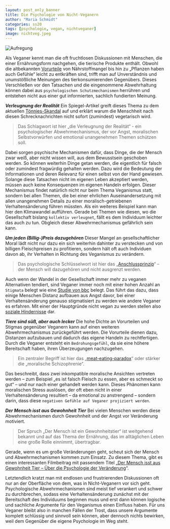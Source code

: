 ```yaml
---
layout: post_only_banner
title: Die Psychologie von Nicht-Veganern
author: "Maria Schmidt"
categories: ss20
tags: [psychologie, vegan, nichtveganer]
image: nichtveg.jpeg
---
```


![Aufregung](https://szm-media.sueddeutsche.de/image/szm/c02a1ea6e8f121700cca844e31ecfdfa/970/image.jpeg?h=e5ce0b6b6e08c05e43d98d4afbd47a3b&hv=1)

Als Veganer kennt man die oft fruchtlosen Diskussionen mit Menschen, die einer Ernährungsform nachgehen, die tierische Produkte enthält. Obwohl die altbekannten [Vorurteile](https://www.careelite.de/vegan-vorurteile-mythen
) von Nährstoffmangel bis hin zu „Pflanzen haben auch Gefühle“ leicht zu entkräften sind, trifft man auf Unverständnis und unumstößliche Meinungen des tierkonsumierenden Gegenübers. Dieses Verschließen vor den Tatsachen und die eingenommene Abwehrhaltung können dabei aus `psychologischen Schutzmechanismen` herrühren und entstehen nicht aus einer gut informierten, sachlich fundierten Meinung.

**_Verleugnung der Realität_**
Ein Spiegel-Artikel greift dieses Thema zu dem aktuellen [Tönnies-Skandal](https://www.spiegel.de/psychologie/coronavirus-bei-toennies-warum-wir-auch-jetzt-keine-vegetarier-werden-a-8afc8b9d-b7c4-46f9-a8e9-3b399be03ee5) auf und erklärt warum die Menschheit nach diesen Schrecknachrichten nicht sofort (zumindest) vegetarisch wird. 
>Das Schlagwort ist hier „die Verleugnung der Realität“  - ein psychologischer Abwehrmechanismus, der vor Angst, moralischen Selbstvorwürfen und emotional unangenehmen Themen schützen soll. 

Dabei sorgen psychische Mechanismen dafür, dass Dinge, die der Mensch zwar weiß, aber nicht wissen will, aus dem Bewusstsein geschoben werden. So können weiterhin Dinge getan werden, die eigentlich für falsch oder zumindest fragwürdig gehalten werden. Dazu wird die Bedeutung der Informationen und deren Relevanz für einen selbst von der Hand gewiesen. Solange diese Tatsachen nicht im eigenen Leben akzeptiert werden, müssen auch keine Konsequenzen im eigenen Handeln erfolgen. Dieser Mechanismus findet natürlich nicht nur beim Thema Veganismus statt, sondern bei allen Themen, die bei einer ehrlichen Auseinandersetzung mit allen unangenehmen Details zu einer moralisch-getriebenen Verhaltensänderung führen müssten. Als ein weiteres Beispiel kann man hier den Klimawandel aufführen. Gerade bei Themen wie diesen, wo die Gesellschaft bislang `kollektiv verleugnet`, fällt es dem Individuum leichter das auch zu tun. Obgleich dieser Abwehrmechanismus gefährlich sein kann. 

**_Um jeden (Billig-)Preis dazugehören_**
Dieser Mangel an gesellschaftlicher Moral lädt nicht nur dazu ein sich weiterhin dahinter zu verstecken und von billigen Fleischpreisen zu profitieren, sondern hält oft auch Individuen davon ab, ihr Verhalten in Richtung des Veganismus zu verändern.
>Das psychologische Schlüsselwort ist hier das „[Anschlussprinzip](https://www.urheber-prinzip.de/allgemein/dazugehoeren-um-jeden-preis/)“ – der Mensch will dazugehören und nicht ausgrenzt werden. 

Auch wenn der Wandel in der Gesellschaft immer mehr zu veganen Alternativen tendiert, sind Veganer immer noch mit einer hohen Anzahl an `Stigmata` belegt wie eine [Studie von bbc](https://www.bbc.com/future/article/20200203-the-hidden-biases-that-drive-anti-vegan-hatred) belegt. Das führt das dazu, dass einige Menschen Distanz aufbauen aus Angst davor, bei einer Verhaltensänderung genauso stigmatisiert zu werden wie andere Veganer es erfahren. Mit einer der Hauptgründe nicht vegan zu werden stellen also [soziale Hindernisse](https://faunalytics.org/vegan-stigma-a-barrier-to-dietary-change/) dar.  

**_Tiere sind süß, aber auch lecker_**
Die hohe Dichte an Vorurteilen und Stigmas gegenüber Veganern kann auf einen weiteren Abwehrmechanismus zurückgeführt werden. Die Vorurteile dienen dazu, Distanzen aufzubauen und dadurch das eigene Handeln zu rechtfertigen. Durch die Veganer entsteht ein `Bedrohungsgefühl`, da sie eine höhere Bereitschaft haben, ihren Überzeugungen nachzugehen.
> Ein zentraler Begriff ist hier das „[meat-eating-paradox](https://www.bbc.com/future/article/20200203-the-hidden-biases-that-drive-anti-vegan-hatred)“ oder stärker die „moralische Schizophrenie“.

Das beschreibt, dass zwei inkompatible moralische Ansichten vertreten werden – zum Beispiel „es ist falsch Fleisch zu essen, aber es schmeckt so gut“ – und nur nach einer gehandelt werden kann. Dieses Phänomen kann moralischen Stress auslösen, der oft eben nicht in einer Verhaltensänderung resultiert – da emotional zu anstrengend – sondern darin, dass diese `negativen Gefühle auf Veganer projiziert werden`.

**_Der Mensch isst aus Gewohnheit Tier_**
Bei vielen Menschen werden diese Abwehrmechanismen durch Gewohnheit und der Angst vor Veränderung motiviert.
> Der Spruch „Der Mensch ist ein Gewohnheitstier“ ist weitgehend bekannt und auf das Thema der Ernährung, das im alltäglichen Leben eine große Rolle einnimmt, übertragbar. 

Gerade, wenn es um große Veränderungen geht, scheut sich der Mensch und Abwehrmechanismen kommen zum Einsatz. Zu diesem Thema, gibt es einen interessanten Filmbeitrag mit passendem Titel „[Der Mensch isst aus Gewohnheit Tier – Über die Psychologie der Veränderung](https://www.youtube.com/watch?v=8EBsnRiHc1c)“. 

Letztendlich kratzt man mit endlosen und frustrierenden Diskussionen oft nur an der Oberfläche von dem, was in Nicht-Veganern vor sich geht. Psychologische Abwehrmechanismen sind meist tief verankert und schwer zu durchbrechen, sodass eine Verhaltensänderung zunächst mit der Bereitschaft des Individuums beginnen muss und erst dann können logische und sachliche Argumente für den Veganismus einen Einfluss haben. Für uns Veganer bleibt also in manchen Fällen der Trost, dass unsere Argumente komplett schlüssig und sinnvoll sein können, aber dennoch nichts bewirken, weil dem Gegenüber die eigene Psychologie im Weg steht.


